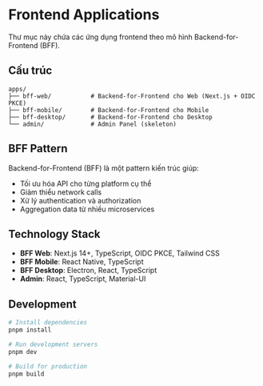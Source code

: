 # Frontend Applications

Thư mục này chứa các ứng dụng frontend theo mô hình Backend-for-Frontend (BFF).

## Cấu trúc

```
apps/
├── bff-web/           # Backend-for-Frontend cho Web (Next.js + OIDC PKCE)
├── bff-mobile/        # Backend-for-Frontend cho Mobile
├── bff-desktop/       # Backend-for-Frontend cho Desktop
└── admin/             # Admin Panel (skeleton)
```

## BFF Pattern

Backend-for-Frontend (BFF) là một pattern kiến trúc giúp:
- Tối ưu hóa API cho từng platform cụ thể
- Giảm thiểu network calls
- Xử lý authentication và authorization
- Aggregation data từ nhiều microservices

## Technology Stack

- **BFF Web**: Next.js 14+, TypeScript, OIDC PKCE, Tailwind CSS
- **BFF Mobile**: React Native, TypeScript
- **BFF Desktop**: Electron, React, TypeScript
- **Admin**: React, TypeScript, Material-UI

## Development

```bash
# Install dependencies
pnpm install

# Run development servers
pnpm dev

# Build for production
pnpm build
```
